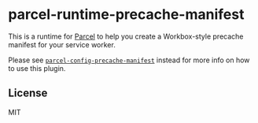 # parcel-runtime-precache-manifest

This is a runtime for [Parcel](https://github.com/parcel-bundler/parcel) to help you create a Workbox-style precache manifest for your service worker.

Please see [`parcel-config-precache-manifest`](https://npmjs.com/package/parcel-config-precache-manifest) instead for more info on how to use this plugin.

## License
MIT